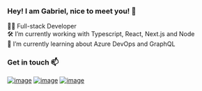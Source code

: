 ### Hey! I am Gabriel, nice to meet you! 👋

🧑‍💻 Full-stack Developer <br/>
🛠 I’m currently working with Typescript, React, Next.js and Node <br/>
🤔 I’m currently learning about Azure DevOps and GraphQL

### Get in touch 📫 

[![image](https://img.shields.io/badge/Gmail-D14836?style=for-the-badge&logo=gmail&logoColor=white)](mailto:osradecky+github@gmail.com)
[![image](https://img.shields.io/badge/LinkedIn-0077B5?style=for-the-badge&logo=linkedin&logoColor=white)](https://www.linkedin.com/in/gabriel-donas/)
[![image](https://img.shields.io/badge/website-000000?style=for-the-badge&logo=About.me&logoColor=white)](http://gabrieldonas.com/)
